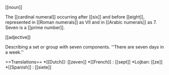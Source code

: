 [[noun]]

The [[cardinal numeral]] occurring after [[six]] and before [[eight]], represented in [[Roman numerals]] as VII and in [[Arabic numerals]] as 7. Seven is a [[prime number]].

[[adjective]]

Describing a set or group with seven components. ''There are seven days in a week.''


==Translations==
*[[Dutch]]: [[zeven]]
*[[French]] : [[sept]]
*Lojban: [[ze]]
*[[Spanish]] : [[siete]]